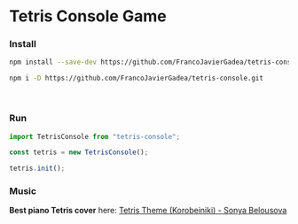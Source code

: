 # Tetris Console Game


### Install

```sh
npm install --save-dev https://github.com/FrancoJavierGadea/tetris-console.git
```

```sh
npm i -D https://github.com/FrancoJavierGadea/tetris-console.git
```

<br>

### Run

```js
import TetrisConsole from "tetris-console";

const tetris = new TetrisConsole();

tetris.init();
```

### Music

**Best piano Tetris cover** here: [Tetris Theme (Korobeiniki) - Sonya Belousova](https://www.youtube.com/watch?v=q8rcTvAoRzk)